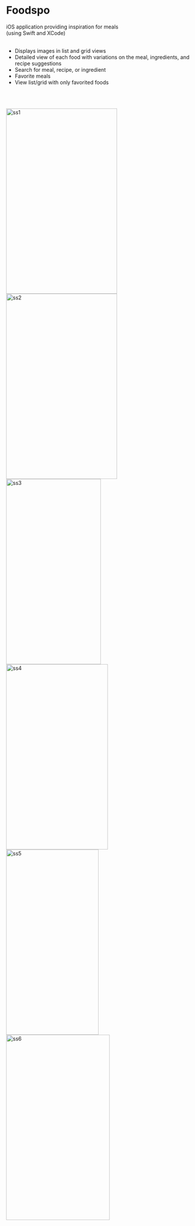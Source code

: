 # Foodspo
iOS application providing inspiration for meals <br>
(using Swift and XCode) <br><br>
- Displays images in list and grid views
- Detailed view of each food with variations on the meal, ingredients, and recipe suggestions
- Search for meal, recipe, or ingredient
- Favorite meals
- View list/grid with only favorited foods

 <br><br>
 
 <div class="container"> 
 <img width="300" height="500" alt="ss1" src="https://user-images.githubusercontent.com/94994105/143510620-62a94e73-50ef-44f3-9c7d-3bddb5fcc2c7.png">
 <img width="300" height="500" alt="ss2" src="https://user-images.githubusercontent.com/94994105/143510680-9ad9d7d0-54b3-42fe-8efc-c34c13ba3339.png">
 <img width="256" height="500" alt="ss3" src="https://user-images.githubusercontent.com/94994105/143510690-111e33fd-cb21-4581-8280-0653232f237b.png">
 </div>
 
 <div class="container2"> 
 <img width="275" height="500" alt="ss4" src="https://user-images.githubusercontent.com/94994105/143511098-88c0f5e7-aa14-4c3e-a883-3b6095411442.png">
 <img width="250" height="500" alt="ss5" src="https://user-images.githubusercontent.com/94994105/143511116-8651e134-b270-4d3c-8210-52da4d7717d8.png">
 <img width="280" height="500" alt="ss6" src="https://user-images.githubusercontent.com/94994105/143511134-1a35df50-b060-44c3-9230-d5f33ca62252.png">
 </div>






